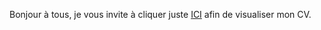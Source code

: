 <p>Bonjour à tous, je vous invite à cliquer juste <a href="https://anthony-parra.github.io/projet2/P2_parra_anthony/">ICI</a> afin de visualiser mon CV.</p>
